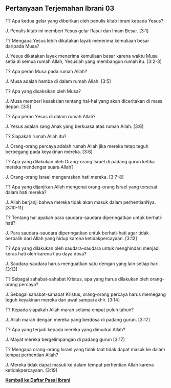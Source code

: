 ﻿## Pertanyaan Terjemahan Ibrani 03 ##

T? Apa kedua gelar yang diberikan oleh penulis kitab Ibrani kepada Yesus?

J. Penulis kitab ini memberi Yesus gelar Rasul dan Imam Besar. [3:1]

T? Mengapa Yesus lebih dikatakan layak menerima kemuliaan besar daripada Musa?

J. Yesus dikatakan layak menerima kemuliaan besar karena waktu Musa setia di semua rumah Allah, Yesuslah yang membangun rumah itu. [3:2-3]

T? Apa peran Musa pada rumah Allah?

J. Musa adalah hamba di dalam rumah Allah. [3:5]

T? Apa yang disaksikan oleh Musa?

J. Musa memberi kesaksian tentang hal-hal yang akan diceritakan di masa depan. [3:5]

T? Apa peran Yesus di dalam rumah Allah?

J. Yesus adalah sang Anak yang berkuasa atas rumah Allah. [3:6]

T? Siapakah rumah Allah itu?

J. Orang-orang percaya adalah rumah Allah jika mereka tetap teguh berpegang pada keyakinan mereka. [3:6]

T? Apa yang dilakukan oleh Orang-orang Israel di padang gurun ketika mereka mendengar suara Allah?

J. Orang-orang Israel mengeraskan hati mereka. [3:7-8]

T? Apa yang dijanjikan Allah mengenai orang-orang Israel yang tersesat dalam hati mereka?

J. Allah berjanji bahwa mereka tidak akan masuk dalam perhentianNya. [3:10-11]

T? Tentang hal apakah para saudara-saudara diperingatkan untuk berhati-hati?

J. Para saudara-saudara diperingatkan untuk berhati-hati agar tidak berbalik dari Allah yang hidup karena ketidakpercayaan. [3:12]

T? Apa yang dilakukan oleh saudara-saudara untuk menghindari menjadi keras hati oleh karena tipu daya dosa?

J. Saudara-saudara harus menguatkan satu dengan yang lain setiap hari. [3:13]

T? Sebagai sahabat-sahabat Kristus, apa yang harus dilakukan oleh orang-orang percaya?

J. Sebagai sahabat-sahabat Kristus, orang-orang percaya harus memegang teguh keyakinan mereka dari awal sampai akhir. [3:14]

T? Kepada siapakah Allah marah selama empat puluh tahun?

J. Allah marah dengan mereka yang berdosa di padang gurun. [3:17]

T? Apa yang terjadi kepada mereka yang dimurkai Allah?

J. Mayat mereka bergelimpangan di padang gurun [3:17]

T? Mengapa orang-orang Israel yang tidak taat tidak dapat masuk ke dalam tempat perhentian Allah?

J. Mereka tidak dapat masuk ke dalam tempat perhentian Allah karena ketidakpercayaan. [3:19]

__[Kembali ke Daftar Pasal Ibrani](./)__

